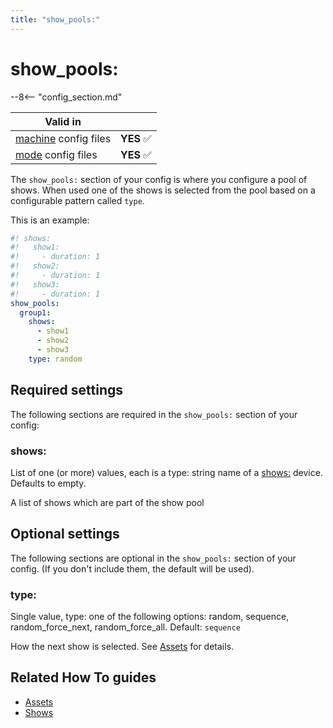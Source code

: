 ```yaml
---
title: "show_pools:"
---
```


# show_pools:


--8<-- "config_section.md"

| Valid in | |
|-----|:----:|
|[machine](instructions/machine_config.md) config files |**YES** :white_check_mark:|
|[mode](instructions/mode_config.md) config files|**YES** :white_check_mark:|

The `show_pools:` section of your config is where you configure a pool
of shows. When used one of the shows is selected from the pool based on
a configurable pattern called `type`.

This is an example:

``` yaml
#! shows:
#!   show1:
#!     - duration: 1
#!   show2:
#!     - duration: 1
#!   show3:
#!     - duration: 1
show_pools:
  group1:
    shows:
      - show1
      - show2
      - show3
    type: random
```

## Required settings

The following sections are required in the `show_pools:` section of your
config:

### shows:

List of one (or more) values, each is a type: string name of a
[shows:](../shows/index.md) device. Defaults to empty.

A list of shows which are part of the show pool

## Optional settings

The following sections are optional in the `show_pools:` section of your
config. (If you don't include them, the default will be used).

### type:

Single value, type: one of the following options: random, sequence,
random_force_next, random_force_all. Default: `sequence`

How the next show is selected. See [Assets](../assets/index.md) for details.

## Related How To guides

* [Assets](../assets/index.md)
* [Shows](../shows/index.md)

